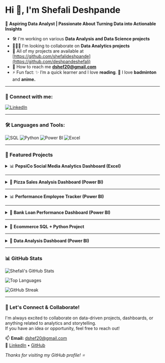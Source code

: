 # Hi 👋, I'm Shefali Deshpande

🎯 **Aspiring Data Analyst | Passionate About Turning Data into Actionable Insights**

- 🛠️ I'm working on various **Data Analysis and Data Science projects**
- 🧑‍🤝‍🧑 I'm looking to collaborate on **Data Analytics projects**
- 📁 All of my projects are available at [https://github.com/shefalideshpande](https://github.com/deshpandeshefali)
- 📧 How to reach me **dshef20@gmail.com**
- ⚡ Fun fact:
✨ I’m a quick learner and I love **reading**. 
🏸 I love **badminton** and **anime.** 

---

### 📩 Connect with me:

[![LinkedIn](https://img.shields.io/badge/-LinkedIn-blue?style=flat-square&logo=Linkedin&logoColor=white)](https://www.linkedin.com/in/shefali-deshpande)


---

### 🛠 Languages and Tools:

![SQL](https://img.shields.io/badge/-SQL-003B57?style=flat-square&logo=sql&logoColor=white)
![Python](https://img.shields.io/badge/-Python-3776AB?style=flat-square&logo=Python&logoColor=white)
![Power BI](https://img.shields.io/badge/-PowerBI-F2C811?style=flat-square&logo=Power-BI&logoColor=black)
![Excel](https://img.shields.io/badge/-Excel-217346?style=flat-square&logo=Microsoft-Excel&logoColor=white)

---

### 📌 Featured Projects

<details>
<summary>📊 <strong>PepsiCo Social Media Analytics Dashboard (Excel)</strong></summary>

**Tools Used:** Microsoft Excel (Pivot Tables, Charts, Data Cleaning, Correlation Analysis)  
Analyzed PepsiCo's multi-platform social media data (Instagram, Twitter, Facebook, YouTube) to evaluate engagement, campaign effectiveness, hashtag impact, and follower growth trends.  

⭐ **Goal:** Provide actionable insights to optimize advertising budget, enhance content strategy, and improve audience retention across platforms.  

▶️ [View Project](https://github.com/deshpandeshefali/Social-Media-Analytics-Excel)
</details>

---

<details>
<summary>🏦 <strong>Pizza Sales Analysis Dashboard (Power BI)</strong></summary>

**Tools Used:** SQL, Power BI  
Analyzed pizza sales data (Jan–Dec 2015) using SQL queries and built an interactive Power BI dashboard.  
Covered most ordered items, peak days/months, top-selling pizzas, and revenue trends.  

⭐ **Goal:** Identify high-performing pizza categories and boost sales through insight-driven strategy.  

▶️ [View Project](https://github.com/deshpandeshefali/pizza-sales-sql-powerbi)
</details>

---

<details>
<summary>📊 <strong>Performance Employee Tracker (Power BI)</strong></summary>

**Tool Used:** Power BI  
Analyzed customer data to identify key business insights and segment customers based on their purchasing behaviors.  
Created dashboard visuals for trend monitoring and customer segmentation.  

⭐ **Goal:** Help businesses understand customer trends and optimize operations.  

▶️ [View Project](https://github.com/deshpandeshefali/Performace-employee-tracker)
</details>

---

<details>
<summary>🏦 <strong>Bank Loan Performance Dashboard (Power BI)</strong></summary>

**Tool Used:** Power BI  
Analyzed loan application data to assess trends, risk segments, and repayment behavior.  
Built an interactive dashboard using KPIs, slicers, and visual summaries.  

⭐ **Goal:** Provide business intelligence on loan performance and identify high-risk areas.  

▶️ [View Project](https://github.com/deshpandeshefali/Bank-Loan-Performance-Power-Bi)
</details>

---

<details>
<summary>🛒 <strong>Ecommerce SQL + Python Project</strong></summary>

**Tools Used:** SQL, Python  
Analyzed e-commerce data from CSV files using SQL for queries and Python for data cleaning and visualization.  
Focused on order trends, customer behavior, and sales metrics.  

⭐ **Goal:** Practice end-to-end data analysis using real-world online retail data.  

▶️ [View Project](https://github.com/deshpandeshefali/Ecommerce-sql-python-project)
</details>

---

<details>
<summary>🏦 <strong>Data Analysis Dashboard (Power BI)</strong></summary>

**Tool Used:** Power BI  
Built a beginner-friendly dashboard to uncover insights from survey data about job roles, programming preferences, salary ranges, and demographics.  
Used Power Query and DAX to clean and model the data.  

⭐ **Goal:** Derive actionable insights about developer trends and industry benchmarks.  

▶️ [View Project](https://github.com/deshpandeshefali/Data-Analysis-Dashboard)
</details>

---

### 📊 GitHub Stats

![Shefali's GitHub Stats](https://github-readme-stats.vercel.app/api?username=deshpandeshefali&show_icons=true&theme=radical)  

![Top Languages](https://github-readme-stats.vercel.app/api/top-langs/?username=deshpandeshefali&layout=compact&theme=radical)

![GitHub Streak](https://streak-stats.demolab.com/?user=deshpandeshefali&theme=radical)

---

### 🚀 Let's Connect & Collaborate!

I'm always excited to collaborate on data-driven projects, dashboards, or anything related to analytics and storytelling.  
If you have an idea or opportunity, feel free to reach out!

📫 **Email:** dshef20@gmail.com  
🔗  [LinkedIn](https://www.linkedin.com/in/shefali-deshpande)  • [GitHub](https://github.com/deshpandeshefali)

_Thanks for visiting my GitHub profile! ⭐_
